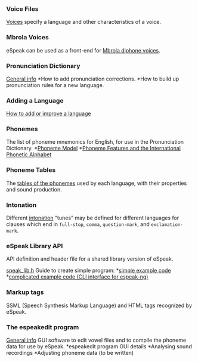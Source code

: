 ### Voice Files

[Voices](https://github.com/espeak-ng/espeak-ng/blob/master/docs/voices.md) specify a language and other characteristics of a voice.
 

### Mbrola Voices

eSpeak can be used as a front-end for [Mbrola diphone voices](https://github.com/espeak-ng/espeak-ng/blob/master/docs/mbrola.md).
 

### Pronunciation Dictionary

[General info](https://github.com/espeak-ng/espeak-ng/blob/master/docs/dictionary.md)
*How to add pronunciation corrections. 
*How to build up pronunciation rules for a new language. 


### Adding a Language

[How to add or improve a language](https://github.com/espeak-ng/espeak-ng/blob/master/docs/add_language.md)


### Phonemes

The list of phoneme mnemonics for English, for use in the Pronunciation Dictionary. 
*[Phoneme Model](https://github.com/espeak-ng/espeak-ng/blob/master/docs/phoneme_model.md)
*[Phoneme Features and the International Phonetic Alphabet](https://github.com/espeak-ng/espeak-ng/blob/master/docs/phonemes.md)


### Phoneme Tables

The [tables of the phonemes](https://github.com/espeak-ng/espeak-ng/blob/master/docs/phontab.md) used by each language, with their properties and sound production. 


### Intonation

Different [intonation](https://github.com/espeak-ng/espeak-ng/blob/master/docs/intonation.md) "tunes" may be defined for different languages for clauses which end in `full-stop`, `comma`, `question-mark`, and `exclamation-mark`. 


### eSpeak Library API

API definition and header file for a shared library version of eSpeak.

[speak_lib.h](https://github.com/espeak-ng/espeak-ng/blob/master/src/include/espeak-ng/speak_lib.h)
Guide to create simple program:
*[simple example code](https://github.com/espeak-ng/espeak-ng/issues/337)
*[complicated example code (CLI interface for espeak-ng)]( https://github.com/espeak-ng/espeak-ng/blob/master/src/libespeak-ng/espeak_command.c)


### Markup tags

SSML (Speech Synthesis Markup Language) and HTML tags recognized by eSpeak. 


### The espeakedit program

[General info](editor.md)
GUI software to edit vowel files and to compile the phoneme data for use by eSpeak.
*espeakedit program GUI details 
*Analysing sound recordings 
*Adjusting phoneme data (to be written) 


